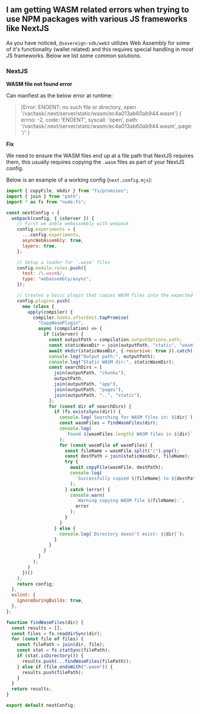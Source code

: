 ## I am getting WASM related errors when trying to use NPM packages with various JS frameworks like NextJS

As you have noticed, `@sovereign-sdk/web3` utilizes Web Assembly for some of it's functionality (wallet related) and this requires special
handling in most JS frameworks. Below we list some common solutions.

### NextJS

**WASM file not found error**

Can manfiest as the below error at runtime:

> [Error: ENOENT: no such file or directory, open '/var/task/.next/server/static/wasm/ec4a013ab60ab944.wasm'] {
> errno: -2,
> code: 'ENOENT',
> syscall: 'open',
> path: '/var/task/.next/server/static/wasm/ec4a013ab60ab944.wasm',
> page: '/'
> }

**Fix**

We need to ensure the WASM files end up at a file path that NextJS requires them, this usually requires copying the `.wasm` files as part of your NextJS config.

Below is an example of a working config (`next.config.mjs`):

```js
import { copyFile, mkdir } from "fs/promises";
import { join } from "path";
import * as fs from "node:fs";

const nextConfig = {
  webpack(config, { isServer }) {
    // First we anble webassembly with webpack
    config.experiments = {
      ...config.experiments,
      asyncWebAssembly: true,
      layers: true,
    };

    // Setup a loader for `.wasm` files
    config.module.rules.push({
      test: /\.wasm$/,
      type: "webassembly/async",
    });

    // Creates a basic plugin that copies WASM files into the expected directory
    config.plugins.push(
      new (class {
        apply(compiler) {
          compiler.hooks.afterEmit.tapPromise(
            "CopyWasmPlugin",
            async (compilation) => {
              if (isServer) {
                const outputPath = compilation.outputOptions.path;
                const staticWasmDir = join(outputPath, "static", "wasm");
                await mkdir(staticWasmDir, { recursive: true }).catch(() => {});
                console.log("Output path:", outputPath);
                console.log("Static WASM dir:", staticWasmDir);
                const searchDirs = [
                  join(outputPath, "chunks"),
                  outputPath,
                  join(outputPath, "app"),
                  join(outputPath, "pages"),
                  join(outputPath, "..", "static"),
                ];
                for (const dir of searchDirs) {
                  if (fs.existsSync(dir)) {
                    console.log(`Searching for WASM files in: ${dir}`);
                    const wasmFiles = findWasmFiles(dir);
                    console.log(
                      `Found ${wasmFiles.length} WASM files in ${dir}`
                    );
                    for (const wasmFile of wasmFiles) {
                      const fileName = wasmFile.split("/").pop();
                      const destPath = join(staticWasmDir, fileName);
                      try {
                        await copyFile(wasmFile, destPath);
                        console.log(
                          `Successfully copied ${fileName} to ${destPath}`
                        );
                      } catch (error) {
                        console.warn(
                          `Warning copying WASM file ${fileName}:`,
                          error
                        );
                      }
                    }
                  } else {
                    console.log(`Directory doesn't exist: ${dir}`);
                  }
                }
              }
            }
          );
        }
      })()
    );
    return config;
  },
  eslint: {
    ignoreDuringBuilds: true,
  },
};

function findWasmFiles(dir) {
  const results = [];
  const files = fs.readdirSync(dir);
  for (const file of files) {
    const filePath = join(dir, file);
    const stat = fs.statSync(filePath);
    if (stat.isDirectory()) {
      results.push(...findWasmFiles(filePath));
    } else if (file.endsWith(".wasm")) {
      results.push(filePath);
    }
  }
  return results;
}

export default nextConfig;
```
